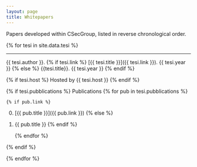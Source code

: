```yaml
---
layout: page
title: Whitepapers
---
```


Papers developed within CSecGroup, listed in reverse chronological order.


{% for tesi in site.data.tesi %}

---

{{ tesi.author }}. {% if tesi.link %}
[{{ tesi.title }}]({{ tesi.link }}). {{ tesi.year }}
{% else %}
{{tesi.title}}. {{ tesi.year }}
{% endif %}

{% if tesi.host %}
Hosted by {{ tesi.host }}
{% endif %}

{% if tesi.pubblications %}
Publications
    {% for pub in tesi.pubblications %}

    {% if pub.link %}
0. [{{ pub.title }}]({{ pub.link }})
    {% else %}
0. {{ pub.title }}
    {% endif %}

    {% endfor %}

{% endif %}

{% endfor %}
